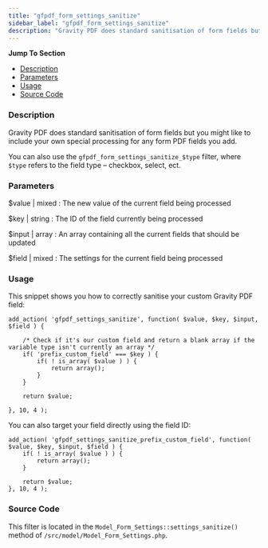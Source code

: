 ```yaml
---
title: "gfpdf_form_settings_sanitize"
sidebar_label: "gfpdf_form_settings_sanitize"
description: "Gravity PDF does standard sanitisation of form fields but you might like to include your own special processing for any form PDF fields you add. "
---
```


**Jump To Section**

* [Description](#description)
* [Parameters](#parameters)
* [Usage](#usage)
* [Source Code](#source-code)

### Description 

Gravity PDF does standard sanitisation of form fields but you might like to include your own special processing for any form PDF fields you add. 

You can also use the `gfpdf_form_settings_sanitize_$type` filter, where `$type` refers to the field type – checkbox, select, ect. 

### Parameters 

$value | mixed
:    The new value of the current field being processed

$key | string
:    The ID of the field currently being processed

$input | array
:    An array containing all the current fields that should be updated

$field | mixed
:    The settings for the current field being processed

### Usage 

This snippet shows you how to correctly sanitise your custom Gravity PDF field: 

```
add_action( 'gfpdf_settings_sanitize', function( $value, $key, $input, $field ) {

	/* Check if it's our custom field and return a blank array if the variable type isn't currently an array */
	if( 'prefix_custom_field' === $key ) {
		if( ! is_array( $value ) ) {
			return array();
		}
	}

	return $value;

}, 10, 4 );
```

You can also target your field directly using the field ID:

```
add_action( 'gfpdf_settings_sanitize_prefix_custom_field', function( $value, $key, $input, $field ) {	
	if( ! is_array( $value ) ) {
		return array();
	}	

	return $value;
}, 10, 4 );
```

### Source Code 

This filter is located in the `Model_Form_Settings::settings_sanitize()` method of `/src/model/Model_Form_Settings.php`.
